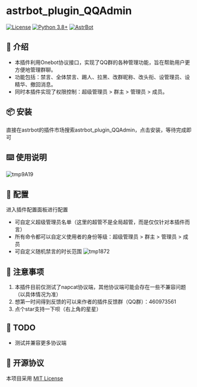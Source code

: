 # astrbot_plugin_QQAdmin


[![License](https://img.shields.io/badge/License-MIT-green.svg)](https://opensource.org/licenses/MIT)
[![Python 3.8+](https://img.shields.io/badge/Python-3.8%2B-blue.svg)](https://www.python.org/)
[![AstrBot](https://img.shields.io/badge/AstrBot-3.4%2B-orange.svg)](https://github.com/Soulter/AstrBot)

## 🤝 介绍

- 本插件利用Onebot协议接口，实现了QQ群的各种管理功能，旨在帮助用户更方便地管理群聊。  
- 功能包括：禁言、全体禁言、踢人、拉黑、改群昵称、改头衔、设管理员、设精华、撤回消息。
- 同时本插件实现了权限控制：超级管理员 > 群主 > 管理员 > 成员。


## 📦 安装
直接在astrbot的插件市场搜索astrbot_plugin_QQAdmin，点击安装，等待完成即可

## ⌨️ 使用说明
![tmp9A19](https://github.com/user-attachments/assets/3ecd3121-aa38-4bf5-b0e9-566b96237008)

## 🤝 配置
进入插件配置面板进行配置
- 可自定义超级管理员名单（这里的超管不是全局超管，而是仅仅针对本插件而言）
- 所有命令都可以自定义使用者的身份等级：超级管理员 > 群主 > 管理员 > 成员
- 可自定义随机禁言的时长范围
![tmp1872](https://github.com/user-attachments/assets/39eb983d-7eb0-4df7-a8b7-1f5fb8f7eef0)


## 📌 注意事项
1. 本插件目前仅测试了napcat协议端，其他协议端可能会存在一些不兼容问题（以具体情况为准）
2. 想第一时间得到反馈的可以来作者的插件反馈群（QQ群）：460973561
3. 点个star支持一下呗（右上角的星星）


## 🤝 TODO
- 测试并兼容更多协议端


## 📜 开源协议
本项目采用 [MIT License](LICENSE)
